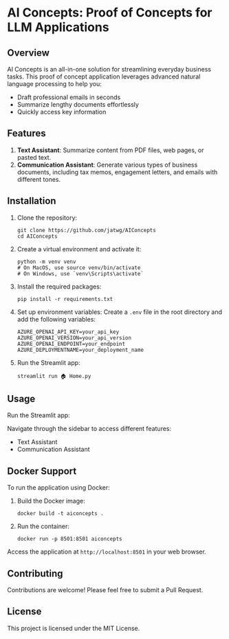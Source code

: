 # AI Concepts: Proof of Concepts for LLM Applications

## Overview

AI Concepts is an all-in-one solution for streamlining everyday business tasks. This proof of concept application leverages advanced natural language processing to help you:

- Draft professional emails in seconds
- Summarize lengthy documents effortlessly
- Quickly access key information

## Features

1. **Text Assistant**: Summarize content from PDF files, web pages, or pasted text.
2. **Communication Assistant**: Generate various types of business documents, including tax memos, engagement letters, and emails with different tones.

## Installation

1. Clone the repository:
   ```
   git clone https://github.com/jatwg/AIConcepts
   cd AIConcepts
   ```

2. Create a virtual environment and activate it:
   ```
   python -m venv venv
   # On MacOS, use source venv/bin/activate  
   # On Windows, use `venv\Scripts\activate`
   ```

3. Install the required packages:
   ```
   pip install -r requirements.txt
   ```

4. Set up environment variables:
   Create a `.env` file in the root directory and add the following variables:
   ```
   AZURE_OPENAI_API_KEY=your_api_key
   AZURE_OPENAI_VERSION=your_api_version
   AZURE_OPENAI_ENDPOINT=your_endpoint
   AZURE_DEPLOYMENTNAME=your_deployment_name
   ```
5. Run the Streamlit app:
   ```
   streamlit run 🏠 Home.py
   ```

## Usage

Run the Streamlit app:


Navigate through the sidebar to access different features:
- Text Assistant
- Communication Assistant

## Docker Support

To run the application using Docker:

1. Build the Docker image:
   ```
   docker build -t aiconcepts .
   ```

2. Run the container:
   ```
   docker run -p 8501:8501 aiconcepts
   ```

Access the application at `http://localhost:8501` in your web browser.

## Contributing

Contributions are welcome! Please feel free to submit a Pull Request.

## License

This project is licensed under the MIT License.
